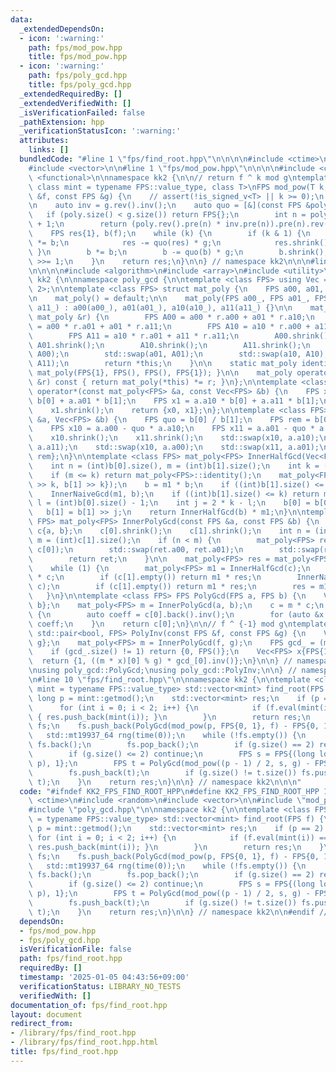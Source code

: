 ```yaml
---
data:
  _extendedDependsOn:
  - icon: ':warning:'
    path: fps/mod_pow.hpp
    title: fps/mod_pow.hpp
  - icon: ':warning:'
    path: fps/poly_gcd.hpp
    title: fps/poly_gcd.hpp
  _extendedRequiredBy: []
  _extendedVerifiedWith: []
  _isVerificationFailed: false
  _pathExtension: hpp
  _verificationStatusIcon: ':warning:'
  attributes:
    links: []
  bundledCode: "#line 1 \"fps/find_root.hpp\"\n\n\n\n#include <ctime>\n#include <random>\n\
    #include <vector>\n\n#line 1 \"fps/mod_pow.hpp\"\n\n\n\n#include <cassert>\n#include\
    \ <functional>\n\nnamespace kk2 {\n\n// return f ^ k mod g\ntemplate <class FPS,\
    \ class mint = typename FPS::value_type, class T>\nFPS mod_pow(T k, const FPS\
    \ &f, const FPS &g) {\n    // assert(!is_signed_v<T> || k >= 0);\n    assert(!g.empty());\n\
    \n    auto inv = g.rev().inv();\n    auto quo = [&](const FPS &poly) {\n     \
    \   if (poly.size() < g.size()) return FPS{};\n        int n = poly.size() - g.size()\
    \ + 1;\n        return (poly.rev().pre(n) * inv.pre(n)).pre(n).rev();\n    };\n\
    \    FPS res{1}, b(f);\n    while (k) {\n        if (k & 1) {\n            res\
    \ *= b;\n            res -= quo(res) * g;\n            res.shrink();\n       \
    \ }\n        b *= b;\n        b -= quo(b) * g;\n        b.shrink();\n        k\
    \ >>= 1;\n    }\n    return res;\n}\n\n} // namespace kk2\n\n\n#line 1 \"fps/poly_gcd.hpp\"\
    \n\n\n\n#include <algorithm>\n#include <array>\n#include <utility>\n\nnamespace\
    \ kk2 {\n\nnamespace poly_gcd {\n\ntemplate <class FPS> using Vec = std::array<FPS,\
    \ 2>;\n\ntemplate <class FPS> struct mat_poly {\n    FPS a00, a01, a10, a11;\n\
    \n    mat_poly() = default;\n\n    mat_poly(FPS a00_, FPS a01_, FPS a10_, FPS\
    \ a11_) : a00(a00_), a01(a01_), a10(a10_), a11(a11_) {}\n\n    mat_poly &operator*=(const\
    \ mat_poly &r) {\n        FPS A00 = a00 * r.a00 + a01 * r.a10;\n        FPS A01\
    \ = a00 * r.a01 + a01 * r.a11;\n        FPS A10 = a10 * r.a00 + a11 * r.a10;\n\
    \        FPS A11 = a10 * r.a01 + a11 * r.a11;\n        A00.shrink();\n       \
    \ A01.shrink();\n        A10.shrink();\n        A11.shrink();\n        std::swap(a00,\
    \ A00);\n        std::swap(a01, A01);\n        std::swap(a10, A10);\n        std::swap(a11,\
    \ A11);\n        return *this;\n    }\n\n    static mat_poly identity() { return\
    \ mat_poly(FPS{1}, FPS(), FPS(), FPS{1}); }\n\n    mat_poly operator*(const mat_poly\
    \ &r) const { return mat_poly(*this) *= r; }\n};\n\ntemplate <class FPS> Vec<FPS>\
    \ operator*(const mat_poly<FPS> &a, const Vec<FPS> &b) {\n    FPS x0 = a.a00 *\
    \ b[0] + a.a01 * b[1];\n    FPS x1 = a.a10 * b[0] + a.a11 * b[1];\n    x0.shrink();\n\
    \    x1.shrink();\n    return {x0, x1};\n};\n\ntemplate <class FPS> void InnerNaiveGcd(mat_poly<FPS>\
    \ &a, Vec<FPS> &b) {\n    FPS quo = b[0] / b[1];\n    FPS rem = b[0] - quo * b[1];\n\
    \    FPS x10 = a.a00 - quo * a.a10;\n    FPS x11 = a.a01 - quo * a.a11;\n    rem.shrink();\n\
    \    x10.shrink();\n    x11.shrink();\n    std::swap(x10, a.a10);\n    std::swap(x11,\
    \ a.a11);\n    std::swap(x10, a.a00);\n    std::swap(x11, a.a01);\n    b = {b[1],\
    \ rem};\n}\n\ntemplate <class FPS> mat_poly<FPS> InnerHalfGcd(Vec<FPS> b) {\n\
    \    int n = (int)b[0].size(), m = (int)b[1].size();\n    int k = (n + 1) >> 1;\n\
    \    if (m <= k) return mat_poly<FPS>::identity();\n    mat_poly<FPS> m1 = InnerHalfGcd(Vec<FPS>{b[0]\
    \ >> k, b[1] >> k});\n    b = m1 * b;\n    if ((int)b[1].size() <= k) return m1;\n\
    \    InnerNaiveGcd(m1, b);\n    if ((int)b[1].size() <= k) return m1;\n    int\
    \ l = (int)b[0].size() - 1;\n    int j = 2 * k - l;\n    b[0] = b[0] >> j;\n \
    \   b[1] = b[1] >> j;\n    return InnerHalfGcd(b) * m1;\n}\n\ntemplate <class\
    \ FPS> mat_poly<FPS> InnerPolyGcd(const FPS &a, const FPS &b) {\n    Vec<FPS>\
    \ c{a, b};\n    c[0].shrink();\n    c[1].shrink();\n    int n = (int)c[0].size(),\
    \ m = (int)c[1].size();\n    if (n < m) {\n        mat_poly<FPS> ret = InnerPolyGcd(c[1],\
    \ c[0]);\n        std::swap(ret.a00, ret.a01);\n        std::swap(ret.a10, ret.a11);\n\
    \        return ret;\n    }\n\n    mat_poly<FPS> res = mat_poly<FPS>::identity();\n\
    \    while (1) {\n        mat_poly<FPS> m1 = InnerHalfGcd(c);\n        c = m1\
    \ * c;\n        if (c[1].empty()) return m1 * res;\n        InnerNaiveGcd(m1,\
    \ c);\n        if (c[1].empty()) return m1 * res;\n        res = m1 * res;\n \
    \   }\n}\n\ntemplate <class FPS> FPS PolyGcd(FPS a, FPS b) {\n    Vec<FPS> c{a,\
    \ b};\n    mat_poly<FPS> m = InnerPolyGcd(a, b);\n    c = m * c;\n    if (!c[0].empty())\
    \ {\n        auto coeff = c[0].back().inv();\n        for (auto &x : c[0]) x *=\
    \ coeff;\n    }\n    return c[0];\n}\n\n// f ^ {-1} mod g\ntemplate <class FPS>\
    \ std::pair<bool, FPS> PolyInv(const FPS &f, const FPS &g) {\n    Vec<FPS> c{f,\
    \ g};\n    mat_poly<FPS> m = InnerPolyGcd(f, g);\n    FPS gcd_ = (m * c)[0];\n\
    \    if (gcd_.size() != 1) return {0, FPS()};\n    Vec<FPS> x{FPS{1}, g};\n  \
    \  return {1, ((m * x)[0] % g) * gcd_[0].inv()};\n}\n\n} // namespace poly_gcd\n\
    \nusing poly_gcd::PolyGcd;\nusing poly_gcd::PolyInv;\n\n} // namespace kk2\n\n\
    \n#line 10 \"fps/find_root.hpp\"\n\nnamespace kk2 {\n\ntemplate <class FPS, class\
    \ mint = typename FPS::value_type> std::vector<mint> find_root(FPS f) {\n    long\
    \ long p = mint::getmod();\n    std::vector<mint> res;\n    if (p == 2) {\n  \
    \      for (int i = 0; i < 2; i++) {\n            if (f.eval(mint(i)) == mint(0))\
    \ { res.push_back(mint(i)); }\n        }\n        return res;\n    }\n\n    std::vector<FPS>\
    \ fs;\n    fs.push_back(PolyGcd(mod_pow(p, FPS{0, 1}, f) - FPS{0, 1}, f));\n \
    \   std::mt19937_64 rng(time(0));\n    while (!fs.empty()) {\n        auto g =\
    \ fs.back();\n        fs.pop_back();\n        if (g.size() == 2) res.push_back(-g[0]);\n\
    \        if (g.size() <= 2) continue;\n        FPS s = FPS{(long long)(rng() %\
    \ p), 1};\n        FPS t = PolyGcd(mod_pow((p - 1) / 2, s, g) - FPS{1}, g);\n\
    \        fs.push_back(t);\n        if (g.size() != t.size()) fs.push_back(g /\
    \ t);\n    }\n    return res;\n}\n\n} // namespace kk2\n\n\n"
  code: "#ifndef KK2_FPS_FIND_ROOT_HPP\n#define KK2_FPS_FIND_ROOT_HPP 1\n\n#include\
    \ <ctime>\n#include <random>\n#include <vector>\n\n#include \"mod_pow.hpp\"\n\
    #include \"poly_gcd.hpp\"\n\nnamespace kk2 {\n\ntemplate <class FPS, class mint\
    \ = typename FPS::value_type> std::vector<mint> find_root(FPS f) {\n    long long\
    \ p = mint::getmod();\n    std::vector<mint> res;\n    if (p == 2) {\n       \
    \ for (int i = 0; i < 2; i++) {\n            if (f.eval(mint(i)) == mint(0)) {\
    \ res.push_back(mint(i)); }\n        }\n        return res;\n    }\n\n    std::vector<FPS>\
    \ fs;\n    fs.push_back(PolyGcd(mod_pow(p, FPS{0, 1}, f) - FPS{0, 1}, f));\n \
    \   std::mt19937_64 rng(time(0));\n    while (!fs.empty()) {\n        auto g =\
    \ fs.back();\n        fs.pop_back();\n        if (g.size() == 2) res.push_back(-g[0]);\n\
    \        if (g.size() <= 2) continue;\n        FPS s = FPS{(long long)(rng() %\
    \ p), 1};\n        FPS t = PolyGcd(mod_pow((p - 1) / 2, s, g) - FPS{1}, g);\n\
    \        fs.push_back(t);\n        if (g.size() != t.size()) fs.push_back(g /\
    \ t);\n    }\n    return res;\n}\n\n} // namespace kk2\n\n#endif // KK2_FPS_FIND_ROOT_HPP\n"
  dependsOn:
  - fps/mod_pow.hpp
  - fps/poly_gcd.hpp
  isVerificationFile: false
  path: fps/find_root.hpp
  requiredBy: []
  timestamp: '2025-01-05 04:43:56+09:00'
  verificationStatus: LIBRARY_NO_TESTS
  verifiedWith: []
documentation_of: fps/find_root.hpp
layout: document
redirect_from:
- /library/fps/find_root.hpp
- /library/fps/find_root.hpp.html
title: fps/find_root.hpp
---
```

